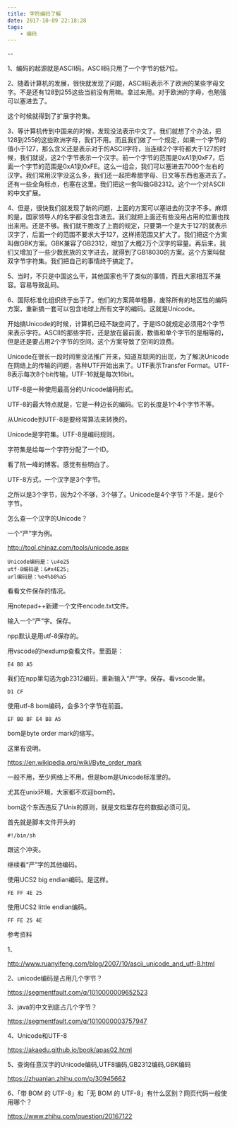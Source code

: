 ```yaml
---
title: 字符编码了解
date: 2017-10-09 22:18:28
tags:
	- 编码
---
```


--

1、编码的起源就是ASCII码。ASCII码只用了一个字节的低7位。

2、随着计算机的发展，很快就发现了问题，ASCII码表示不了欧洲的某些字母文字。不是还有128到255这些当前没有用嘛。拿过来用。对于欧洲的字母，也勉强可以塞进去了。

这个时候就得到了扩展字符集。

3、等计算机传到中国来的时候，发现没法表示中文了。我们就想了个办法，把128到255的这些欧洲字母，我们不用。而且我们做了一个规定，如果一个字节的值小于127，那么含义还是表示对于的ASCII字符，当连续2个字符都大于127的时候，我们就说，这2个字节表示一个汉字。前一个字节的范围是0xA1到0xF7，后面一个字节的范围是0xA1到0xFE。这么一组合，我们可以塞进去7000个左右的汉字。我们常用汉字没这么多，我们还一起把希腊字母、日文等东西也塞进去了。还有一些全角标点，也塞在这里。我们把这一套叫做GB2312。这个一个对ASCII的中文扩展。

4、但是，很快我们就发现了新的问题，上面的方案可以塞进去的汉字不多。麻烦的是，国家领导人的名字都没包含进去。我们就把上面还有些没用占用的位置也找出来用。还是不够。我们就干脆改了上面的规定，只要第一个是大于127的就表示汉字了，后面一个的范围不要求大于127，这样把范围又扩大了。我们把这个方案叫做GBK方案。GBK兼容了GB2312，增加了大概2万个汉字的容量。再后来，我们又增加了一些少数民族的文字进去，就得到了GB18030的方案。这个方案叫做双字节字符集。我们把自己的事情终于搞定了。

5、当时，不只是中国这么干，其他国家也干了类似的事情，而且大家相互不兼容。容易导致乱码。

6、国际标准化组织终于出手了。他们的方案简单粗暴，废除所有的地区性的编码方案，重新搞一套可以包含地球上所有文字的编码。这就是Unicode。

开始搞Unicode的时候，计算机已经不缺空间了。于是ISO就规定必须用2个字节来表示字符。ASCII的那些字符，还是放在最前面，数值和单个字节的是相等的，但是还是要占用2个字节的空间。这个方案导致了空间的浪费。

Unicode在很长一段时间里没法推广开来，知道互联网的出现，为了解决Unicode在网络上的传输的问题，各种UTF开始出来了。UTF表示Transfer Format。UTF-8表示每次8个bit传输，UTF-16就是每次16bit。

UTF-8是一种使用最高分的Unicode编码形式。

UTF-8的最大特点就是，它是一种边长的编码。它的长度是1个4个字节不等。

从Unicode到UTF-8是要经常算法来转换的。

Unicode是字符集。UTF-8是编码规则。

字符集是给每一个字符分配了一个ID。



看了阮一峰的博客。感觉有些明白了。



UTF-8方式，一个汉字是3个字节。

之所以是3个字节，因为2个不够，3个够了。Unicode是4个字节？不是，是6个字节。



怎么查一个汉字的Unicode？



一个“严”字为例。

http://tool.chinaz.com/tools/unicode.aspx

```
Unicode编码是：\u4e25
utf-8编码是：&#x4E25;
url编码是：%e4%b8%a5
```



看看文件保存的情况。

用notepad++新建一个文件encode.txt文件。

输入一个“严”字。保存。

npp默认是用utf-8保存的。

用vscode的hexdump查看文件。里面是：

```
E4 B8 A5
```

我们在npp里勾选为gb2312编码，重新输入“严”字。保存。看vscode里。

```
D1 CF
```

使用utf-8 bom编码，会多3个字节在前面。

```
EF BB BF E4 B8 A5
```

bom是byte order mark的缩写。

这里有说明。

https://en.wikipedia.org/wiki/Byte_order_mark

一般不用，至少网络上不用。但是bom是Unicode标准里的。

尤其在unix环境，大家都不欢迎bom的。

bom这个东西违反了Unix的原则，就是文档里存在的数据必须可见。

首先就是脚本文件开头的

```
#!/bin/sh
```

跟这个冲突。

继续看“严”字的其他编码。

使用UCS2 big endian编码。是这样。

```
FE FF 4E 25
```

使用UCS2 little endian编码。

```
FF FE 25 4E
```



参考资料

1、

http://www.ruanyifeng.com/blog/2007/10/ascii_unicode_and_utf-8.html

2、unicode编码是占用几个字节？

https://segmentfault.com/q/1010000009652523

3、java的中文到底占几个字节？

https://segmentfault.com/q/1010000003757947

4、Unicode和UTF-8

https://akaedu.github.io/book/apas02.html

5、查询任意汉字的Unicode编码,UTF8编码,GB2312编码,GBK编码

https://zhuanlan.zhihu.com/p/30945662

6、「带 BOM 的 UTF-8」和「无 BOM 的 UTF-8」有什么区别？网页代码一般使用哪个？

https://www.zhihu.com/question/20167122